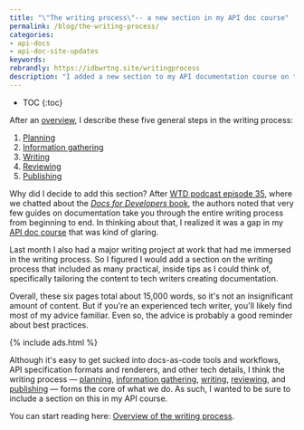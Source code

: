 ```yaml
---
title: "\"The writing process\"-- a new section in my API doc course"
permalink: /blog/the-writing-process/
categories:
- api-docs
- api-doc-site-updates
keywords:
rebrandly: https://idbwrtng.site/writingprocess
description: "I added a new section to my API documentation course on the writing process. The section has six new pages and includes tips on moving through the writing process from beginning to end."
---
```


* TOC
{:toc}

After an [overview](/learnapidoc/docapis_writing_process_overview.html), I describe these five general steps in the writing process:

1. [Planning](/learnapidoc/docapis_planning.html)
2. [Information gathering](/learnapidoc/docapis_information_gathering.html)
3. [Writing](/learnapidoc/docapis_writing.html)
4. [Reviewing](/learnapidoc/docapis_reviewing.html)
5. [Publishing](/learnapidoc/docapis_publishing.html)

Why did I decide to add this section? After [WTD podcast episode 35](/blog/wtd-episode-35-docs-for-developers-book/), where we chatted about the [*Docs for Developers* book](https://docsfordevelopers.com/), the authors noted that very few guides on documentation take you through the entire writing process from beginning to end. In thinking about that, I realized it was a gap in my [API doc course](/learnapidoc) that was kind of glaring.

Last month I also had a major writing project at work that had me immersed in the writing process. So I figured I would add a section on the writing process that included as many practical, inside tips as I could think of, specifically tailoring the content to tech writers creating documentation.

Overall, these six pages total about 15,000 words, so it's not an insignificant amount of content. But if you're an experienced tech writer, you'll likely find most of my advice familiar. Even so, the advice is probably a good reminder about best practices.

{% include ads.html %}

Although it's easy to get sucked into docs-as-code tools and workflows, API specification formats and renderers, and other tech details, I think the writing process &mdash; [planning](/learnapidoc/docapis_planning.html), [information gathering](/learnapidoc/docapis_information_gathering.html), [writing](/learnapidoc/docapis_writing.html), [reviewing](/learnapidoc/docapis_reviewing.html), and [publishing](/learnapidoc/docapis_publishing.html) &mdash; forms the core of what we do. As such, I wanted to be sure to include a section on this in my API course.

You can start reading here: [Overview of the writing process](/learnapidoc/docapis_writing_process_overview.html).
